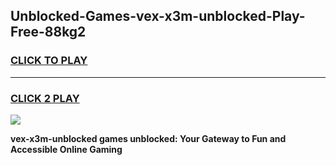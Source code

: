 
## Unblocked-Games-vex-x3m-unblocked-Play-Free-88kg2
<h3>
<a href="https://premium76.site?title=vex-x3m-unblocked&ref=21A">CLICK TO PLAY</a></h3>
<hr>

<h3>
<a href="https://premium76.site?title=vex-x3m-unblocked&ref=21A">CLICK 2 PLAY</a>
  
</h3>

<a href="https://premium76.site?title=vex-x3m-unblocked&ref=21A"><img src="https://clearcache.store/games.png"></a>


**vex-x3m-unblocked games unblocked: Your Gateway to Fun and Accessible Online Gaming**
